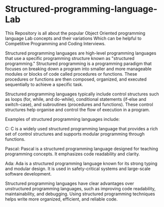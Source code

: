 # Structured-programming-language-Lab

This Repository is all about the popular Object Oriented programming language Lab concepts and their variations Which can be helpful to Competitive Programming and Coding Interviews.

Structured programming languages are high-level programming languages that use a specific programming structure known as "structured programming." Structured programming is a programming paradigm that focuses on breaking down a program into smaller and more manageable modules or blocks of code called procedures or functions. These procedures or functions are then composed, organized, and executed sequentially to achieve a specific task.

Structured programming languages typically include control structures such as loops (for, while, and do-while), conditional statements (if-else and switch-case), and subroutines (procedures and functions). These control structures help organise and control the flow of execution in a program.

Examples of structured programming languages include:

C: C is a widely used structured programming language that provides a rich set of control structures and supports modular programming through functions.

Pascal: Pascal is a structured programming language designed for teaching programming concepts. It emphasizes code readability and clarity.

Ada: Ada is a structured programming language known for its strong typing and modular design. It is used in safety-critical systems and large-scale software development.

Structured programming languages have clear advantages over unstructured programming languages, such as improving code readability, maintainability, and debugging. Using structured programming techniques helps write more organized, efficient, and reliable code.
